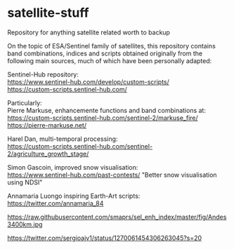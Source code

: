 # satellite-stuff
Repository for anything satellite related worth to backup  
  
On the topic of ESA/Sentinel family of satellites, this repository contains band combinations, indices and scripts obtained originally from the following main sources, much of which have been personally adapted:  
  
Sentinel-Hub repository:  
https://www.sentinel-hub.com/develop/custom-scripts/  
https://custom-scripts.sentinel-hub.com/  
  
Particularly:  
Pierre Markuse, enhancemente functions and band combinations at:  
https://custom-scripts.sentinel-hub.com/sentinel-2/markuse_fire/  
https://pierre-markuse.net/  
  
Harel Dan, multi-temporal processing:  
https://custom-scripts.sentinel-hub.com/sentinel-2/agriculture_growth_stage/  
  
Simon Gascoin, improved snow visualisation:  
https://www.sentinel-hub.com/past-contests/ "Better snow visualisation using NDSI"  
  
Annamaria Luongo inspiring Earth-Art scripts:  
https://twitter.com/annamaria_84  
  
https://raw.githubusercontent.com/smaprs/sel_enh_index/master/fig/Andes3400km.jpg

https://twitter.com/sergioajv1/status/1270061454306263045?s=20
